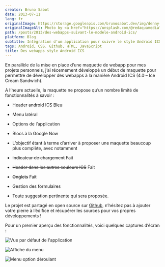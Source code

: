 ```yaml
---
creator: Bruno Sabot
date: 2013-07-11
lang: fr
originalImage: https://storage.googleapis.com/brunosabot.dev/img/denny-muller-HfWA-Axq6Ek-unsplash.jpeg
originalImageAlt: Photo by <a href="https://unsplash.com/@redaquamedia">Denny Müller</a> on <a href="https://unsplash.com">Unsplash</a>.
path: /posts/2013/des-webapps-suivant-le-modele-android-ics/
platform: Blog
subtitle: Intégration d'un application pour suivre le style Android ICS
tags: Android, CSS, Github, HTML, JavaScript
title: Des webapps style Android ICS
---
```


En parallèle de la mise en place d’une maquette de webapp pour mes projets personnels, j’ai récemement développé un début de maquette pour permettre de développer des webapps à la manière Android ICS (4.0 – Ice Cream Sandwich).

A l’heure actuelle, la maquette ne propose qu’un nombre limité de fonctionnalités à savoir :

- Header android ICS Bleu
- Menu latéral
- Options de l’application
- Blocs à la Google Now
- L’objectif étant à terme d’arriver à proposer une maquette beaucoup plus complète, avec notamment

- ~~Indicateur de chargement~~ Fait
- ~~Header dans les autres couleurs ICS~~ Fait
- ~~Onglets~~ Fait
- Gestion des formulaires
- Toute suggestion pertinente qui sera proposée.

Le projet est partagé en open source sur [Github](https://github.com/brunosabot/html-android), n’hésitez pas à ajouter votre pierre à l’édifice et récupérer les sources pour vos propres développements !

Pour un premier aperçu des fonctionnalités, voici quelques captures d’écran :

![Vue par défaut de l'application](https://storage.googleapis.com/brunosabot.dev/img/app_default.png)

![Affiche du menu](https://storage.googleapis.com/brunosabot.dev/img/app_menu.png)

![Menu option déroulant](https://storage.googleapis.com/brunosabot.dev/img/app_options.png)
